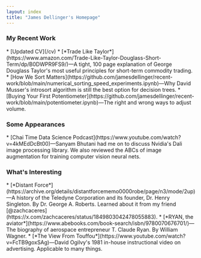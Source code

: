 ```yaml
---
layout: index
title: "James Dellinger's Homepage"
---
```

<h3 class="index_header">My Recent Work</h3>
* [Updated CV](/cv)
* [*Trade Like Taylor*](https://www.amazon.com/Trade-Like-Taylor-Douglass-Short-Term/dp/B0DWPR9FS9/)—A tight, 100 page explanation of George Douglass Taylor's most useful principles for short-term commodity trading.
* [How We Sort Matters](https://github.com/jamesdellinger/recent-work/blob/main/numerical_sorting_speed_experiments.ipynb)—Why David Musser's introsort algorithm is still the best option for decision trees.
* [Buying Your First Potentiometer](https://github.com/jamesdellinger/recent-work/blob/main/potentiometer.ipynb)—The right and wrong ways to adjust volume.

<h3 class="index_header">Some Appearances</h3>
* [Chai Time Data Science Podcast](https://www.youtube.com/watch?v=4kMEdDcBt00)—Sanyam Bhutani had me on to discuss Nvidia's Dali image processing library. We also reviewed the ABCs of image augmentation for training computer vision neural nets.

<h3 class="index_header">What's Interesting</h3>
* [*Distant Force*](https://archive.org/details/distantforcememo0000robe/page/n3/mode/2up)—A history of the Teledyne Corporation and its founder, Dr. Henry Singleton. By Dr. George A. Roberts. Learned about it from my friend [@zachcaceres](https://x.com/zachcaceres/status/1849803042478055883).
* [*RYAN, the aviator*](https://www.abebooks.com/book-search/isbn/9780070676701/)—The biography of aerospace entrepreneur T. Claude Ryan. By William Wagner.
* [*The View From Touffou*](https://www.youtube.com/watch?v=FcTB9goxSAg)—David Ogilvy's 1981 in-house instructional video on advertising. Applicable to many things.

<!-- TODO:

- get rid of top banner
- Title formatting like:

The 
Homepage 
of James
Dellinger

- all really bold
- put 'James Dellinger' in an orange red color
- use math function generateed ascii art as gray background over white background color
- maybe make it animate
- see if can animate body text to silver/gray shimmer
- or maybe faint light blue shimmer
- maybe animate text instead of background
- maybe just animate links instead of text -->